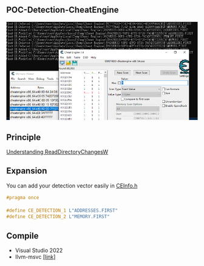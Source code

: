 ## POC-Detection-CheatEngine

![image](CE.png)

## Principle
[Understanding ReadDirectoryChangesW](
http://qualapps.blogspot.com/2010/05/understanding-readdirectorychangesw.html)

## Expansion
You can add your detection vector easily in [CEInfo.h](https://github.com/gmh5225/Detection-CheatEngine/blob/master/CEInfo.h)
```C++
#pragma once

#define CE_DETECTION_1 L"ADDRESSES.FIRST"
#define CE_DETECTION_2 L"MEMORY.FIRST"
```

## Compile
- Visual Studio 2022
- llvm-msvc [[link]](https://github.com/backengineering/llvm-msvc/releases)
